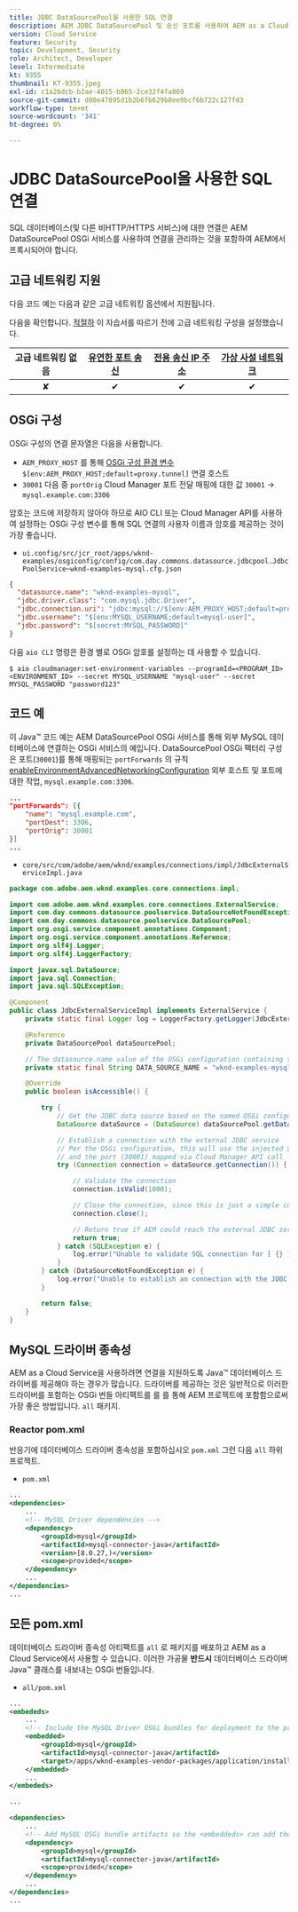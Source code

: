 ```yaml
---
title: JDBC DataSourcePool을 사용한 SQL 연결
description: AEM JDBC DataSourcePool 및 송신 포트를 사용하여 AEM as a Cloud Service에서 SQL 데이터베이스에 연결하는 방법을 알아봅니다.
version: Cloud Service
feature: Security
topic: Development, Security
role: Architect, Developer
level: Intermediate
kt: 9355
thumbnail: KT-9355.jpeg
exl-id: c1a26dcb-b2ae-4015-b865-2ce32f4fa869
source-git-commit: d00e47895d1b2b6fb629b8ee9bcf6b722c127fd3
workflow-type: tm+mt
source-wordcount: '341'
ht-degree: 0%

---
```


# JDBC DataSourcePool을 사용한 SQL 연결

SQL 데이터베이스(및 다른 비HTTP/HTTPS 서비스)에 대한 연결은 AEM DataSourcePool OSGi 서비스를 사용하여 연결을 관리하는 것을 포함하여 AEM에서 프록시되어야 합니다.

## 고급 네트워킹 지원

다음 코드 예는 다음과 같은 고급 네트워킹 옵션에서 지원됩니다.

다음을 확인합니다. [적절하](../advanced-networking.md#advanced-networking) 이 자습서를 따르기 전에 고급 네트워킹 구성을 설정했습니다.

| 고급 네트워킹 없음 | [유연한 포트 송신](../flexible-port-egress.md) | [전용 송신 IP 주소](../dedicated-egress-ip-address.md) | [가상 사설 네트워크](../vpn.md) |
|:-----:|:-----:|:------:|:---------:|
| ✘ | ✔ | ✔ | ✔ |

## OSGi 구성

OSGi 구성의 연결 문자열은 다음을 사용합니다.

+ `AEM_PROXY_HOST` 를 통해 [OSGi 구성 환경 변수](https://experienceleague.adobe.com/docs/experience-manager-cloud-service/implementing/deploying/configuring-osgi.html?lang=en#environment-specific-configuration-values) `$[env:AEM_PROXY_HOST;default=proxy.tunnel]` 연결 호스트
+ `30001` 다음 중 `portOrig` Cloud Manager 포트 전달 매핑에 대한 값 `30001` → `mysql.example.com:3306`

암호는 코드에 저장하지 않아야 하므로 AIO CLI 또는 Cloud Manager API를 사용하여 설정하는 OSGi 구성 변수를 통해 SQL 연결의 사용자 이름과 암호를 제공하는 것이 가장 좋습니다.

+ `ui.config/src/jcr_root/apps/wknd-examples/osgiconfig/config/com.day.commons.datasource.jdbcpool.JdbcPoolService~wknd-examples-mysql.cfg.json`

```json
{
  "datasource.name": "wknd-examples-mysql",
  "jdbc.driver.class": "com.mysql.jdbc.Driver",
  "jdbc.connection.uri": "jdbc:mysql://$[env:AEM_PROXY_HOST;default=proxy.tunnel]:30001/wknd-examples",
  "jdbc.username": "$[env:MYSQL_USERNAME;default=mysql-user]",
  "jdbc.password": "$[secret:MYSQL_PASSWORD]"
}
```

다음 `aio CLI` 명령은 환경 별로 OSGi 암호를 설정하는 데 사용할 수 있습니다.

```shell
$ aio cloudmanager:set-environment-variables --programId=<PROGRAM_ID> <ENVIRONMENT_ID> --secret MYSQL_USERNAME "mysql-user" --secret MYSQL_PASSWORD "password123"
```

## 코드 예

이 Java™ 코드 예는 AEM DataSourcePool OSGi 서비스를 통해 외부 MySQL 데이터베이스에 연결하는 OSGi 서비스의 예입니다.
DataSourcePool OSGi 팩터리 구성은 포트(`30001`)를 통해 매핑되는 `portForwards` 의 규칙 [enableEnvironmentAdvancedNetworkingConfiguration](https://www.adobe.io/experience-cloud/cloud-manager/reference/api/#operation/enableEnvironmentAdvancedNetworkingConfiguration) 외부 호스트 및 포트에 대한 작업, `mysql.example.com:3306`.

```json
...
"portForwards": [{
    "name": "mysql.example.com",
    "portDest": 3306,
    "portOrig": 30001
}]
...
```

+ `core/src/com/adobe/aem/wknd/examples/connections/impl/JdbcExternalServiceImpl.java`

```java
package com.adobe.aem.wknd.examples.core.connections.impl;

import com.adobe.aem.wknd.examples.core.connections.ExternalService;
import com.day.commons.datasource.poolservice.DataSourceNotFoundException;
import com.day.commons.datasource.poolservice.DataSourcePool;
import org.osgi.service.component.annotations.Component;
import org.osgi.service.component.annotations.Reference;
import org.slf4j.Logger;
import org.slf4j.LoggerFactory;

import javax.sql.DataSource;
import java.sql.Connection;
import java.sql.SQLException;

@Component
public class JdbcExternalServiceImpl implements ExternalService {
    private static final Logger log = LoggerFactory.getLogger(JdbcExternalServiceImpl.class);

    @Reference
    private DataSourcePool dataSourcePool;

    // The datasource.name value of the OSGi configuration containing the connection this OSGi component will use.
    private static final String DATA_SOURCE_NAME = "wknd-examples-mysql";

    @Override
    public boolean isAccessible() {

        try {
            // Get the JDBC data source based on the named OSGi configuration
            DataSource dataSource = (DataSource) dataSourcePool.getDataSource(DATA_SOURCE_NAME);

            // Establish a connection with the external JDBC service
            // Per the OSGi configuration, this will use the injected $[env:AEM_PROXY_HOST] value as the host
            // and the port (30001) mapped via Cloud Manager API call
            try (Connection connection = dataSource.getConnection()) {

                // Validate the connection
                connection.isValid(1000);

                // Close the connection, since this is just a simple connectivity check
                connection.close();

                // Return true if AEM could reach the external JDBC service
                return true;
            } catch (SQLException e) {
                log.error("Unable to validate SQL connection for [ {} ]", DATA_SOURCE_NAME, e);
            }
        } catch (DataSourceNotFoundException e) {
            log.error("Unable to establish an connection with the JDBC data source [ {} ]", DATA_SOURCE_NAME, e);
        }

        return false;
    }
}
```

## MySQL 드라이버 종속성

AEM as a Cloud Service을 사용하려면 연결을 지원하도록 Java™ 데이터베이스 드라이버를 제공해야 하는 경우가 많습니다. 드라이버를 제공하는 것은 일반적으로 이러한 드라이버를 포함하는 OSGi 번들 아티팩트를 를 를 통해 AEM 프로젝트에 포함함으로써 가장 좋은 방법입니다. `all` 패키지.

### Reactor pom.xml

반응기에 데이터베이스 드라이버 종속성을 포함하십시오 `pom.xml` 그런 다음 `all` 하위 프로젝트.

+ `pom.xml`

```xml
...
<dependencies>
    ...
    <!-- MySQL Driver dependencies -->
    <dependency>
        <groupId>mysql</groupId>
        <artifactId>mysql-connector-java</artifactId>
        <version>[8.0.27,)</version>
        <scope>provided</scope>
    </dependency>
    ...
</dependencies>
...
```

## 모든 pom.xml

데이터베이스 드라이버 종속성 아티팩트를 `all` 로 패키지를 배포하고 AEM as a Cloud Service에서 사용할 수 있습니다. 이러한 가공물 __반드시__ 데이터베이스 드라이버 Java™ 클래스를 내보내는 OSGi 번들입니다.

+ `all/pom.xml`

```xml
...
<embededs>
    ...
    <!-- Include the MySQL Driver OSGi bundles for deployment to the project -->
    <embedded>
        <groupId>mysql</groupId>
        <artifactId>mysql-connector-java</artifactId>
        <target>/apps/wknd-examples-vendor-packages/application/install</target>
    </embedded>
    ...
</embededs>

...

<dependencies>
    ...
    <!-- Add MySQL OSGi bundle artifacts so the <embeddeds> can add them to the project -->
    <dependency>
        <groupId>mysql</groupId>
        <artifactId>mysql-connector-java</artifactId>
        <scope>provided</scope>
    </dependency>
    ...
</dependencies>
...
```
